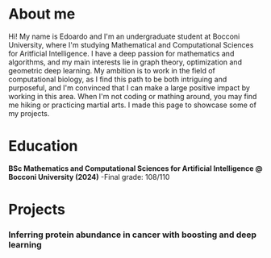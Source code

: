# About me
Hi! My name is Edoardo and I'm an undergraduate student at Bocconi University, where I'm studying Mathematical and Computational Sciences for Aritficial Intelligence. I have a deep passion for mathematics and algorithms, and my main interests lie in graph theory, optimization and geometric deep learning. My ambition is to work in the field of computational biology, as I find this path to be both intriguing and purposeful, and I'm convinced that I can make a large positive impact by working in this area. When I'm not coding or mathing around, you may find me hiking or practicing martial arts. I made this page to showcase some of my projects.

# Education
**BSc Mathematics and Computational Sciences for Artificial Intelligence @ Bocconi University (2024)**
-Final grade: 108/110

# Projects
### Inferring protein abundance in cancer with boosting and deep learning

